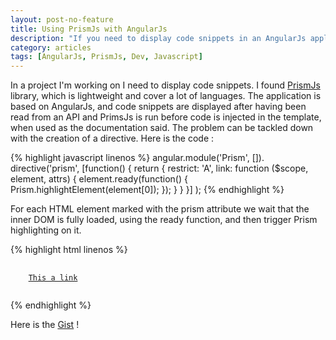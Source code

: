 ```yaml
---
layout: post-no-feature
title: Using PrismJs with AngularJs
description: "If you need to display code snippets in an AngularJs application I got you covered."
category: articles
tags: [AngularJs, PrismJs, Dev, Javascript]
---
```


In a project I'm working on I need to display code snippets. I found [PrismJs](http://prismjs.com/) library, which is lightweight and cover a lot of languages. The application is based on AngularJs, and code snippets are displayed after having been read from an API and PrimsJs is run before code is injected in the template, when used as the documentation said. The problem can be tackled down with the creation of a directive. Here is the code :

{% highlight javascript linenos %}
angular.module('Prism', []).
    directive('prism', [function() {
        return {
            restrict: 'A',
            link: function ($scope, element, attrs) {
                element.ready(function() {
                    Prism.highlightElement(element[0]);
                });
            }
        } 
    }]
);
{% endhighlight %}

For each HTML element marked with the prism attribute we wait that the inner DOM is fully loaded, using the ready function, and then trigger Prism highlighting on it.

{% highlight html linenos %}
<pre>
    <code class="language-markup" prim>
    <a href="#">This a link</a>
    </code>
</pre>
{% endhighlight %}

Here is the [Gist](https://gist.github.com/SelrahcD/7042692) !
